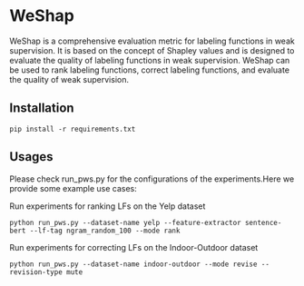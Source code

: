 # WeShap
WeShap is a comprehensive evaluation metric for labeling functions in weak supervision. It is based on the concept of Shapley values and is designed to evaluate the quality of labeling functions in weak supervision. WeShap can be used to rank labeling functions, correct labeling functions, and evaluate the quality of weak supervision.

## Installation
```angular2html
pip install -r requirements.txt
```
## Usages
Please check run_pws.py for the configurations of the experiments.Here we provide some example use cases:

Run experiments for ranking LFs on the Yelp dataset
```
python run_pws.py --dataset-name yelp --feature-extractor sentence-bert --lf-tag ngram_random_100 --mode rank
```

Run experiments for correcting LFs on the Indoor-Outdoor dataset
```
python run_pws.py --dataset-name indoor-outdoor --mode revise --revision-type mute
```
